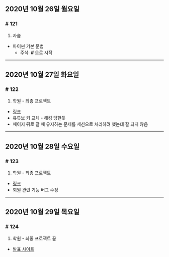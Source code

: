 ## 2020년 10월 26일 월요일
### # 121
1. 자습
- 파이썬 기본 문법
	- 주석: ***#*** 으로 시작
---
## 2020년 10월 27일 화요일
### # 122
1. 학원 - 최종 프로젝트
- [링크](https://bitbucket.org/procyon0/final-for-save/commits/7aac38780c3b5a9001bc86e991feb25e13028d8f)
- 유튜브 키 교체 - 해킹 당한듯
- 페이지 뒤로 갈 때 유지하는 문제를 세션으로 처리하려 했는데 잘 되지 않음
---
## 2020년 10월 28일 수요일
### # 123
1. 학원 - 최종 프로젝트
- [링크](https://bitbucket.org/procyon0/ex/commits/d669094d1dde643943ac3bb974e4aef20d267224)
- 회원 관련 기능 버그 수정
---
## 2020년 10월 29일 목요일
### # 124
1. 학원 - 최종 프로젝트 끝
- [발표 사이트](http://ec2-3-35-49-233.ap-northeast-2.compute.amazonaws.com/)
